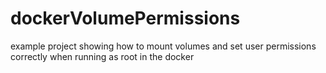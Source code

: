 # dockerVolumePermissions
example project showing how to mount volumes and set user permissions correctly when running as root in the docker
